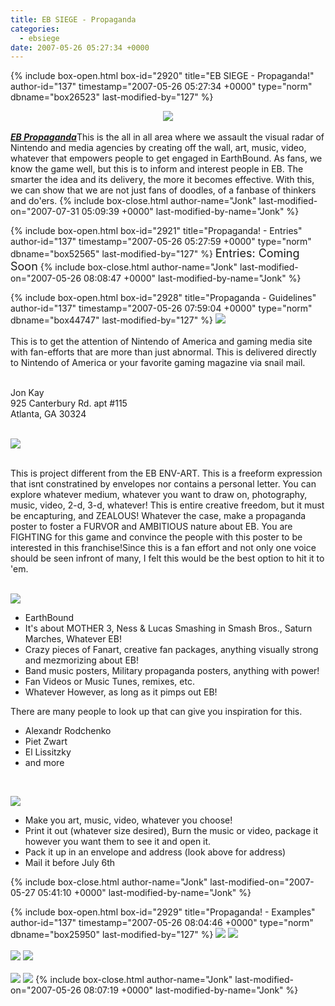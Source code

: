 ```yaml
---
title: EB SIEGE - Propaganda
categories:
  - ebsiege
date: 2007-05-26 05:27:34 +0000
---
```

{% include box-open.html box-id="2920" title="EB SIEGE - Propaganda!" author-id="137" timestamp="2007-05-26 05:27:34 +0000" type="norm" dbname="box26523" last-modified-by="127" %}
<center><a href="http://starmen.net/forum/?t=msg&amp;th=31493"><img src="http - //jonk.fobby.net/smn/ebs/banners/ebs_banner_propaganda2_l.png" border="0" /></a></center><br />
<a href="http://starmen.net/forum/?t=msg&amp;th=31493"><b><i>EB Propaganda</i></b></a>This is the all in all area where we assault the visual radar of Nintendo and media agencies by creating off the wall, art, music, video, whatever that empowers people to get engaged in EarthBound. As fans, we know the game well, but this is to inform and interest people in EB. The smarter the idea and its delivery, the more it becomes effective. With this, we can show that we are not just fans of doodles, of a fanbase of thinkers and do'ers.
{% include box-close.html author-name="Jonk" last-modified-on="2007-07-31 05:09:39 +0000" last-modified-by-name="Jonk" %}

{% include box-open.html box-id="2921" title="Propaganda! - Entries" author-id="137" timestamp="2007-05-26 05:27:59 +0000" type="norm" dbname="box52565" last-modified-by="127" %}
<font size="4">Entries: Coming Soon</font>
{% include box-close.html author-name="Jonk" last-modified-on="2007-05-26 08:08:47 +0000" last-modified-by-name="Jonk" %}

{% include box-open.html box-id="2928" title="Propaganda - Guidelines" author-id="137" timestamp="2007-05-26 07:59:04 +0000" type="norm" dbname="box44747" last-modified-by="127" %}
<img src="http - //jonk.fobby.net/smn/ebs/banners/ebs_banner_sub_goal.png" /><br /><br />
This is to get the attention of Nintendo of America and gaming media site with fan-efforts that are more than just abnormal. This is delivered directly to Nintendo of America or your favorite gaming magazine via snail mail.<br /><br />

Jon Kay<br />
925 Canterbury Rd. apt #115 <br />
Atlanta, GA 30324<br /><br />

<img src="http - //jonk.fobby.net/smn/ebs/banners/ebs_banner_sub_guidelines.png" /><br /><br />

This is project different from the EB ENV-ART. This is a freeform expression that isnt constratined by envelopes nor contains a personal letter. You can explore whatever medium, whatever you want to draw on, photography, music, video, 2-d, 3-d, whatever! This is entire creative freedom, but it must be encapturing, and ZEALOUS! Whatever the case, make a propaganda poster to foster a FURVOR and AMBITIOUS nature about EB. You are FIGHTING for this game and convince the people with this poster to be interested in this franchise!Since this is a fan effort and not only one voice should be seen infront of many, I felt this would be the best option to hit it to 'em. <br /><br />

<img src="http - //jonk.fobby.net/smn/ebs/banners/ebs_banner_sub_whattomake.png" /><br />
<ul><li>EarthBound</li>
<li>It's about MOTHER 3, Ness & Lucas Smashing in Smash Bros., Saturn Marches, Whatever EB!</li>
<li>Crazy pieces of Fanart, creative fan packages, anything visually strong and mezmorizing about EB!</li>
<li>Band music posters, Military propaganda posters, anything with power!</li>
<li>Fan Videos or Music Tunes, remixes, etc.</li>
<li>Whatever However, as long as it pimps out EB!</li></ul>

There are many people to look up that can give you inspiration for this.
<ul><li>Alexandr Rodchenko</li>
<li>Piet Zwart</li>
<li>El Lissitzky</li>
<li>and more</li></ul><br />

<img src="http - //jonk.fobby.net/smn/ebs/banners/ebs_banner_sub_whattodo.png" /><br />
<ul>
<li>Make you art, music, video, whatever you choose!</li>
<li>Print it out (whatever size desired), Burn the music or video, package it however you want them to see it and open it.</li>
<li>Pack it up in an envelope and address (look above for address)</li>
<li>Mail it before July 6th</li></ul>
{% include box-close.html author-name="Jonk" last-modified-on="2007-05-27 05:41:10 +0000" last-modified-by-name="Jonk" %}

{% include box-open.html box-id="2929" title="Propaganda! - Examples" author-id="137" timestamp="2007-05-26 08:04:46 +0000" type="norm" dbname="box25950" last-modified-by="127" %}
<img src="http - //starmen.net/forum/_t=getfile&id=23974&private=0" />  <img src="http - //starmen.net/forum/_t=getfile&id=23972&private=0" /><br />
<br />
<img src="http - //starmen.net/forum/_t=getfile&id=23970&private=0" />  <img src="http - //starmen.net/forum/_t=getfile&id=23971&private=0" /><br />
<br />
<img src="http - //forum.starmen.net/_t=getfile&id=22487&private=0" />  <img src="http - //starmen.net/forum/_t=getfile&id=23973&private=0" />
{% include box-close.html author-name="Jonk" last-modified-on="2007-05-26 08:07:19 +0000" last-modified-by-name="Jonk" %}
